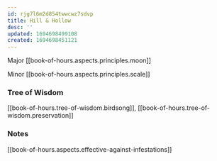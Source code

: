 ```yaml
---
id: rjg7l6m2d854twwcwz7sdvp
title: Hill & Hollow
desc: ''
updated: 1694698499108
created: 1694698451121
---
```


Major [[book-of-hours.aspects.principles.moon]]

Minor [[book-of-hours.aspects.principles.scale]]

### Tree of Wisdom

[[book-of-hours.tree-of-wisdom.birdsong]], [[book-of-hours.tree-of-wisdom.preservation]]

### Notes

[[book-of-hours.aspects.effective-against-infestations]]

